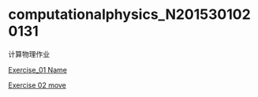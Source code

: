 # computationalphysics_N2015301020131
计算物理作业




[Exercise_01 Name](./temp.py)

[Exercise 02 move](./untitled5.py)

